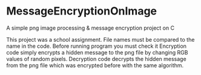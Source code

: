 # MessageEncryptionOnImage
A simple png image processing & message encryption project on C

This project was a school assignment. File names must be compared to the name in the code. Before running program you must check it
Encryption code simply encrypts a hidden message to the png file by changing RGB values of random pixels.
Decryption code decrypts the hidden message from the png file which was encrypted before with the same algorithm.
